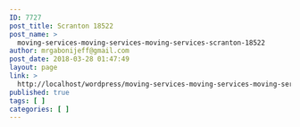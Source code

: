 ```yaml
---
ID: 7727
post_title: Scranton 18522
post_name: >
  moving-services-moving-services-moving-services-scranton-18522
author: mrgabonijeff@gmail.com
post_date: 2018-03-28 01:47:49
layout: page
link: >
  http://localhost/wordpress/moving-services-moving-services-moving-services-scranton-18522/
published: true
tags: [ ]
categories: [ ]
---
```

